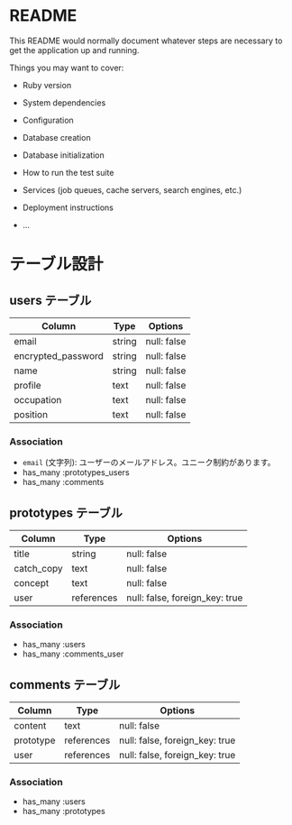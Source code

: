 # README

This README would normally document whatever steps are necessary to get the
application up and running.

Things you may want to cover:

* Ruby version

* System dependencies

* Configuration

* Database creation

* Database initialization

* How to run the test suite

* Services (job queues, cache servers, search engines, etc.)

* Deployment instructions

* ...
# テーブル設計

## users テーブル

| Column             | Type   | Options     |
| ------------------ | ------ | ----------- |
| email              | string | null: false |
| encrypted_password | string | null: false |
| name               | string | null: false |
| profile            | text   | null: false |
| occupation         | text   | null: false |
| position           | text   | null: false |

### Association
- `email` (文字列): ユーザーのメールアドレス。ユニーク制約があります。
- has_many :prototypes_users
- has_many :comments

## prototypes テーブル

| Column    | Type      | Options     |
| --------- | ----------| ----------- |
| title     | string    | null: false |
| catch_copy| text      | null: false |
| concept   | text      | null: false |
| user      | references| null: false, foreign_key: true|

### Association

- has_many :users
- has_many :comments_user


## comments テーブル

| Column   | Type       | Options                        |
| -------- | ---------- | ------------------------------ |
| content  | text       | null: false                    |
| prototype| references | null: false, foreign_key: true |
| user     | references | null: false, foreign_key: true |

### Association

- has_many :users
- has_many :prototypes

